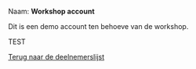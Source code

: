 Naam: **Workshop account**   

Dit is een demo account ten behoeve van de workshop.

TEST
    
[Terug naar de deelnemerslijst](../README.md)
